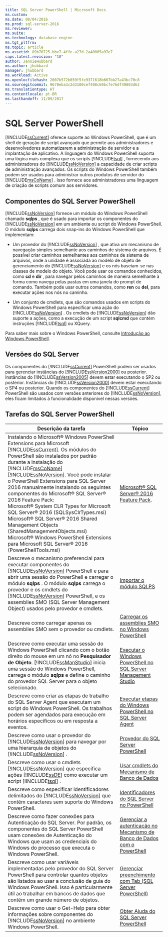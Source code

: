 ```yaml
---
title: SQL Server PowerShell | Microsoft Docs
ms.custom: 
ms.date: 08/04/2016
ms.prod: sql-server-2016
ms.reviewer: 
ms.suite: 
ms.technology: database-engine
ms.tgt_pltfrm: 
ms.topic: article
ms.assetid: 89b70725-bbe7-4ffe-a27d-2a40005a97e7
caps.latest.revision: "10"
author: JennieHubbard
ms.author: jhubbard
manager: jhubbard
ms.workload: Active
ms.openlocfilehash: 2007b572b659f5fe9371618b667bb27a43bc70c8
ms.sourcegitcommit: 9678eba3c2d3100cef408c69bcfe76df49803d63
ms.translationtype: HT
ms.contentlocale: pt-BR
ms.lasthandoff: 11/09/2017
---
```

# <a name="sql-server-powershell"></a>SQL Server PowerShell
  [!INCLUDE[ssCurrent](../../includes/sscurrent-md.md)] oferece suporte ao Windows PowerShell, que é um shell de geração de script avançado que permite aos administradores e desenvolvedores automatizarem a administração de servidor e a implantação de aplicativo. A linguagem do Windows PowerShell suporta uma lógica mais complexa que os scripts [!INCLUDE[tsql](../../includes/tsql-md.md)] , fornecendo aos administradores do [!INCLUDE[ssNoVersion](../../includes/ssnoversion-md.md)] a capacidade de criar scripts de administração avançados. Os scripts do Windows PowerShell também podem ser usados para administrar outros produtos de servidor do [!INCLUDE[msCoName](../../includes/msconame-md.md)] . Isso fornece aos administradores uma linguagem de criação de scripts comum aos servidores.  
  
## <a name="sql-server-powershell-components"></a>Componentes do SQL Server PowerShell  
 [!INCLUDE[ssNoVersion](../../includes/ssnoversion-md.md)] fornece um módulo do Windows PowerShell chamado **sqlps** , que é usado para importar os componentes do [!INCLUDE[ssNoVersion](../../includes/ssnoversion-md.md)] em um ambiente ou script do Windows PowerShell. O módulo **sqlps** carrega dois snap-ins do Windows PowerShell que implementam:  
  
-   Um provedor do [!INCLUDE[ssNoVersion](../../includes/ssnoversion-md.md)] , que ativa um mecanismo de navegação simples semelhante aos caminhos de sistema de arquivos. É possível criar caminhos semelhantes aos caminhos de sistema de arquivos, onde a unidade é associada ao modelo de objeto de gerenciamento do [!INCLUDE[ssNoVersion](../../includes/ssnoversion-md.md)] e os nós baseiam-se nas classes de modelo do objeto. Você pode usar os comandos conhecidos, como **cd** e **dir** , para navegar pelos caminhos de maneira semelhante à forma como navega pelas pastas em uma janela do prompt de comando. Também pode usar outros comandos, como **ren** ou **del**, para executar ações nos nós no caminho.  
  
-   Um conjunto de cmdlets, que são comandos usados em scripts do Windows PowerShell para especificar uma ação do [!INCLUDE[ssNoVersion](../../includes/ssnoversion-md.md)] . Os cmdlets do [!INCLUDE[ssNoVersion](../../includes/ssnoversion-md.md)] dão suporte a ações, como a execução de um script **sqlcmd** que contém instruções [!INCLUDE[tsql](../../includes/tsql-md.md)] ou XQuery.  
  
 Para saber mais sobre o Windows PowerShell, consulte [Introdução ao Windows PowerShell](https://msdn.microsoft.com/powershell/scripting/getting-started/getting-started-with-windows-powershell).  
  
## <a name="sql-server-versions"></a>Versões do SQL Server  
 Os componentes do [!INCLUDE[ssCurrent](../../includes/sscurrent-md.md)] PowerShell podem ser usados para gerenciar instâncias do [!INCLUDE[ssVersion2000](../../includes/ssversion2000-md.md)] ou posterior. Instâncias do [!INCLUDE[ssVersion2005](../../includes/ssversion2005-md.md)] devem estar executando o SP2 ou posterior. Instâncias do [!INCLUDE[ssVersion2000](../../includes/ssversion2000-md.md)] devem estar executando o SP4 ou posterior. Quando os componentes do [!INCLUDE[ssCurrent](../../includes/sscurrent-md.md)] PowerShell são usados com versões anteriores do [!INCLUDE[ssNoVersion](../../includes/ssnoversion-md.md)], eles ficam limitados à funcionalidade disponível nessas versões.  
     
## <a name="sql-server-powershell-tasks"></a>Tarefas do SQL Server PowerShell  
  
|Descrição da tarefa|Tópico|  
|----------------------|-----------| 
|Instalando o Microsoft® Windows PowerShell Extensions para Microsoft [!INCLUDE[ssCurrent](../../includes/sscurrent-md.md)].  Os módulos do PowerShell são instalados por padrão durante a instalação do [!INCLUDE[msCoName](../../includes/msconame-md.md)] [!INCLUDE[ssNoVersion](../../includes/ssnoversion-md.md)].  Você pode instalar o PowerShell Extensions para SQL Server 2016 manualmente instalando os seguintes componentes do Microsoft® SQL Server® 2016 Feature Pack:<br/>     Microsoft® System CLR Types for Microsoft SQL Server® 2016 (SQLSysClrTypes.msi)<br/>Microsoft® SQL Server® 2016 Shared Management Objects (SharedManagementObjects.msi)<br/> Microsoft® Windows PowerShell Extensions para Microsoft SQL Server® 2016 (PowerShellTools.msi)|[Microsoft® SQL Server® 2016 Feature Pack](https://www.microsoft.com/en-us/download/details.aspx?id=52676).   | 
|Descreve o mecanismo preferencial para executar componentes do [!INCLUDE[ssNoVersion](../../includes/ssnoversion-md.md)] PowerShell e para abrir uma sessão do PowerShell e carregar o módulo **sqlps** . O módulo **sqlps** carrega o provedor e os cmdlets do [!INCLUDE[ssNoVersion](../../includes/ssnoversion-md.md)] PowerShell, e os assemblies SMO (SQL Server Management Object) usados pelo provedor e cmdlets.|[Importar o módulo SQLPS](../../relational-databases/scripting/import-the-sqlps-module.md)|  
|Descreve como carregar apenas os assemblies SMO sem o provedor ou cmdlets.|[Carregar os assemblies SMO no Windows PowerShell](../../relational-databases/scripting/load-the-smo-assemblies-in-windows-powershell.md)|  
|Descreve como executar uma sessão do Windows PowerShell clicando com o botão direito do mouse em um nó no **Pesquisador de Objeto**. [!INCLUDE[ssManStudio](../../includes/ssmanstudio-md.md)] inicia uma sessão do Windows PowerShell, carrega o módulo **sqlps** e define o caminho do provedor SQL Server para o objeto selecionado.|[Executar o Windows PowerShell no SQL Server Management Studio](../../relational-databases/scripting/run-windows-powershell-from-sql-server-management-studio.md)|  
|Descreve como criar as etapas de trabalho do SQL Server Agent que executam um script do Windows PowerShell. Os trabalhos podem ser agendados para execução em horários específicos ou em resposta a eventos.|[Executar etapas do Windows PowerShell no SQL Server Agent](../../relational-databases/scripting/run-windows-powershell-steps-in-sql-server-agent.md)|  
|Descreve como usar o provedor do [!INCLUDE[ssNoVersion](../../includes/ssnoversion-md.md)] para navegar por uma hierarquia de objetos do [!INCLUDE[ssNoVersion](../../includes/ssnoversion-md.md)] .|[Provedor do SQL Server PowerShell](../../relational-databases/scripting/sql-server-powershell-provider.md)|  
|Descreve como usar o cmdlets [!INCLUDE[ssNoVersion](../../includes/ssnoversion-md.md)] que especifica ações [!INCLUDE[ssDE](../../includes/ssde-md.md)] como executar um script [!INCLUDE[tsql](../../includes/tsql-md.md)] .|[Usar cmdlets do Mecanismo de Banco de Dados](../../relational-databases/scripting/use-the-database-engine-cmdlets.md)|  
|Descreve como especificar identificadores delimitados do [!INCLUDE[ssNoVersion](../../includes/ssnoversion-md.md)] que contêm caracteres sem suporte do Windows PowerShell.|[Identificadores do SQL Server no PowerShell](../../relational-databases/scripting/sql-server-identifiers-in-powershell.md)|  
|Descreve como fazer conexões para Autenticação do SQL Server. Por padrão, os componentes do SQL Server PowerShell usam conexões de Autenticação do Windows que usam as credenciais do Windows do processo que executa o Windows PowerShell.|[Gerenciar a autenticação no Mecanismo de Banco de Dados com o PowerShell](../../relational-databases/scripting/manage-authentication-in-database-engine-powershell.md)|  
|Descreve como usar variáveis implementadas pelo provedor do SQL Server PowerShell para controlar quantos objetos são listados ao usar a conclusão de guia do Windows PowerShell. Isso é particularmente útil ao trabalhar em bancos de dados que contêm um grande número de objetos.|[Gerenciar preenchimento com Tab &#40;SQL Server PowerShell&#41;](../../relational-databases/scripting/manage-tab-completion-sql-server-powershell.md)|  
|Descreve como usar o Get-Help para obter informações sobre componentes do [!INCLUDE[ssNoVersion](../../includes/ssnoversion-md.md)] no ambiente Windows PowerShell.|[Obter Ajuda do SQL Server PowerShell](../../relational-databases/scripting/get-help-sql-server-powershell.md)|  
  
  
